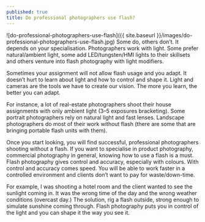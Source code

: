 ```yaml
---
published: true
title: Do professional photographers use flash?
---
```

![do-professional-photographers-use-flash]({{ site.baseurl }}/images/do-professional-photographers-use-flash.jpg)
Some do, others don’t. It depends on your specialisation. Photographers work with light. Some prefer natural/ambient light, some add LED/tungsten/HMI lights to their skillsets and others venture into flash photography with light modifiers.

Sometimes your assignment will not allow flash usage and you adapt. It doesn’t hurt to learn about light and how to control and shape it. Light and cameras are the tools we have to create our vision. The more you learn, the better you can adapt.

For instance, a lot of real-estate photographers shoot their house assignments with only ambient light (3–5 exposures bracketing). Some portrait photographers rely on natural light and fast lenses. Landscape photographers do most of their work without flash (there are some that are bringing portable flash units with them).

Once you start looking, you will find successful, professional photographers shooting without a flash.
If you want to specialise in product photography, commercial photography in general, knowing how to use a flash is a must.
Flash photography gives control and accuracy, especially with colours. With control and accuracy comes speed. You will be able to work faster in a controlled environment and clients don’t want to pay for waste/down-time.

For example, I was shooting a hotel room and the client wanted to see the sunlight coming in. It was the wrong time of the day and the wrong weather conditions (overcast day.) The solution, rig a flash outside, strong enough to simulate sunshine coming through.
Flash photography puts you in control of the light and you can shape it the way you see it.
